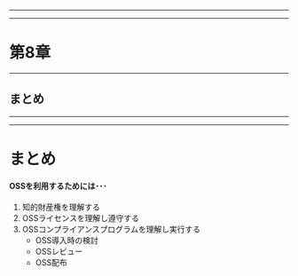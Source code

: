 
---
---
# 第8章
---
## まとめ

---
---
# まとめ
#### OSSを利用するためには･･･
1. 知的財産権を理解する
1. OSSライセンスを理解し遵守する
1. OSSコンプライアンスプログラムを理解し実行する
    - OSS導入時の検討
    - OSSレビュー
    - OSS配布
